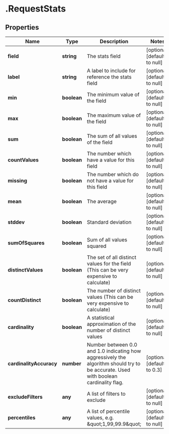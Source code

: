 # .RequestStats

## Properties
Name | Type | Description | Notes
------------ | ------------- | ------------- | -------------
**field** | **string** | The stats field | [optional] [default to null]
**label** | **string** | A label to include for reference the stats field | [optional] [default to null]
**min** | **boolean** | The minimum value of the field | [optional] [default to null]
**max** | **boolean** | The maximum value of the field | [optional] [default to null]
**sum** | **boolean** | The sum of all values of the field | [optional] [default to null]
**countValues** | **boolean** | The number which have a value for this field | [optional] [default to null]
**missing** | **boolean** | The number which do not have a value for this field | [optional] [default to null]
**mean** | **boolean** | The average | [optional] [default to null]
**stddev** | **boolean** | Standard deviation | [optional] [default to null]
**sumOfSquares** | **boolean** | Sum of all values squared | [optional] [default to null]
**distinctValues** | **boolean** | The set of all distinct values for the field (This can be very expensive to calculate) | [optional] [default to null]
**countDistinct** | **boolean** | The number of distinct values  (This can be very expensive to calculate) | [optional] [default to null]
**cardinality** | **boolean** | A statistical approximation of the number of distinct values | [optional] [default to null]
**cardinalityAccuracy** | **number** | Number between 0.0 and 1.0 indicating how aggressively the algorithm should try to be accurate. Used with boolean cardinality flag. | [optional] [default to 0.3]
**excludeFilters** | **any** | A list of filters to exclude | [optional] [default to null]
**percentiles** | **any** | A list of percentile values, e.g. \&quot;1,99,99.9\&quot; | [optional] [default to null]


